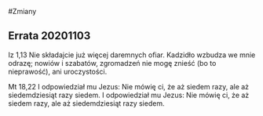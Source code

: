 #Zmiany

## Errata 20201103

Iz 1,13
Nie składajcie już więcej daremnych ofiar. Kadzidło wzbudza we mnie odrazę; nowiów i szabatów, zgromadzeń nie mogę znieść  (bo to nieprawość), ani uroczystości.

Mt 18,22
I odpowiedział mu Jezus: Nie mówię ci, że aż siedem razy, ale aż siedemdziesiąt razy siedem. 
I odpowiedział mu Jezus: Nie mówię ci, że aż siedem razy, ale aż siedemdziesiąt razy siedem.


